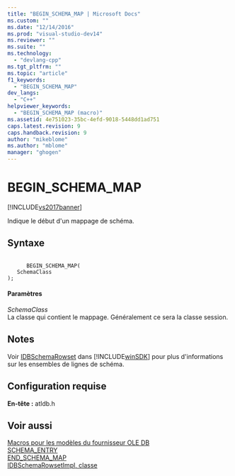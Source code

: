 ```yaml
---
title: "BEGIN_SCHEMA_MAP | Microsoft Docs"
ms.custom: ""
ms.date: "12/14/2016"
ms.prod: "visual-studio-dev14"
ms.reviewer: ""
ms.suite: ""
ms.technology: 
  - "devlang-cpp"
ms.tgt_pltfrm: ""
ms.topic: "article"
f1_keywords: 
  - "BEGIN_SCHEMA_MAP"
dev_langs: 
  - "C++"
helpviewer_keywords: 
  - "BEGIN_SCHEMA_MAP (macro)"
ms.assetid: 4e751023-35bc-4efd-9018-5448dd1ad751
caps.latest.revision: 9
caps.handback.revision: 9
author: "mikeblome"
ms.author: "mblome"
manager: "ghogen"
---
```

# BEGIN_SCHEMA_MAP
[!INCLUDE[vs2017banner](../../assembler/inline/includes/vs2017banner.md)]

Indique le début d'un mappage de schéma.  
  
## Syntaxe  
  
```  
  
      BEGIN_SCHEMA_MAP(  
   SchemaClass   
);  
```  
  
#### Paramètres  
 *SchemaClass*  
 La classe qui contient le mappage.  Généralement ce sera la classe session.  
  
## Notes  
 Voir [IDBSchemaRowset](https://msdn.microsoft.com/en-us/library/ms713686.aspx) dans [!INCLUDE[winSDK](../../atl/includes/winsdk_md.md)] pour plus d'informations sur les ensembles de lignes de schéma.  
  
## Configuration requise  
 **En\-tête :** atldb.h  
  
## Voir aussi  
 [Macros pour les modèles du fournisseur OLE DB](../../data/oledb/macros-for-ole-db-provider-templates.md)   
 [SCHEMA\_ENTRY](../../data/oledb/schema-entry.md)   
 [END\_SCHEMA\_MAP](../../data/oledb/end-schema-map.md)   
 [IDBSchemaRowsetImpl, classe](../../data/oledb/idbschemarowsetimpl-class.md)